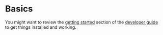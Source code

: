 # Basics

<div class="warning">
You might want to review the <a href="https://github.com/egonlang/egonlang/blob/main/DEVELOPMENT.md#getting-started">getting started</a> section of the <a href="https://github.com/egonlang/egonlang/blob/main/DEVELOPMENT.md">developer guide</a> to get things installed and working.
</div>